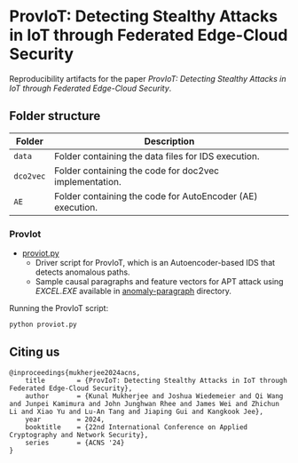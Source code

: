 # ProvIoT: Detecting Stealthy Attacks in IoT through Federated Edge-Cloud Security

Reproducibility artifacts for the paper _ProvIoT: Detecting Stealthy Attacks in IoT through Federated Edge-Cloud Security_.

## Folder structure

| Folder | Description|
| -------|-----------|
| `data`| Folder containing the data files for IDS execution. |
| `dco2vec`| Folder containing the code for doc2vec implementation. |
| `AE`| Folder containing the code for AutoEncoder (AE) execution. |


### ProvIot

* [proviot.py](AE/proviot.py)
  * Driver script for ProvIoT, which is an Autoencoder-based IDS that detects anomalous paths.
  * Sample causal paragraphs and feature vectors for APT attack using _EXCEL.EXE_ available in [anomaly-paragraph](data/example-paragraph/anomaly-paragraph.csv) directory.
  
Running the ProvIoT script:

```bash
python proviot.py
```

## Citing us

```
@inproceedings{mukherjee2024acns,
	title        = {ProvIoT: Detecting Stealthy Attacks in IoT through Federated Edge-Cloud Security},
	author       = {Kunal Mukherjee and Joshua Wiedemeier and Qi Wang and Junpei Kamimura and John Junghwan Rhee and James Wei and Zhichun Li and Xiao Yu and Lu-An Tang and Jiaping Gui and Kangkook Jee},
	year         = 2024,
	booktitle    = {22nd International Conference on Applied Cryptography and Network Security},
	series       = {ACNS '24}
}
```
